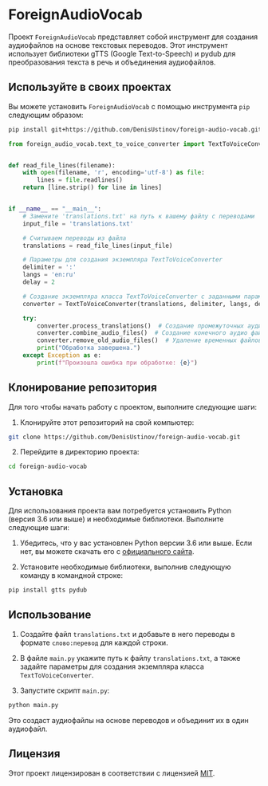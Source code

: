 # ForeignAudioVocab

Проект `ForeignAudioVocab` представляет собой инструмент для создания аудиофайлов на основе текстовых переводов. Этот инструмент использует библиотеки gTTS (Google Text-to-Speech) и pydub для преобразования текста в речь и объединения аудиофайлов.

## Используйте в своих проектах

Вы можете установить `ForeignAudioVocab` с помощью инструмента `pip` следующим образом:

```bash
pip install git+https://github.com/DenisUstinov/foreign-audio-vocab.git --use-pep517
````
```python
from foreign_audio_vocab.text_to_voice_converter import TextToVoiceConverter


def read_file_lines(filename):
    with open(filename, 'r', encoding='utf-8') as file:
        lines = file.readlines()
    return [line.strip() for line in lines]


if __name__ == "__main__":
    # Замените 'translations.txt' на путь к вашему файлу с переводами
    input_file = 'translations.txt'

    # Считываем переводы из файла
    translations = read_file_lines(input_file)

    # Параметры для создания экземпляра TextToVoiceConverter
    delimiter = ':'
    langs = 'en:ru'
    delay = 2

    # Создание экземпляра класса TextToVoiceConverter с заданными параметрами и считанными переводами
    converter = TextToVoiceConverter(translations, delimiter, langs, delay)

    try:
        converter.process_translations()  # Создание промежуточных аудиофайлов
        converter.combine_audio_files()  # Создание конечного аудио файла
        converter.remove_old_audio_files()  # Удаление временных файлов
        print("Обработка завершена.")
    except Exception as e:
        print(f"Произошла ошибка при обработке: {e}")

```

## Клонирование репозитория

Для того чтобы начать работу с проектом, выполните следующие шаги:

1. Клонируйте этот репозиторий на свой компьютер:

```bash
git clone https://github.com/DenisUstinov/foreign-audio-vocab.git
```


2. Перейдите в директорию проекта:

```bash
cd foreign-audio-vocab
```


## Установка

Для использования проекта вам потребуется установить Python (версия 3.6 или выше) и необходимые библиотеки. Выполните следующие шаги:

1. Убедитесь, что у вас установлен Python версии 3.6 или выше. Если нет, вы можете скачать его с [официального сайта](https://www.python.org/downloads/).

2. Установите необходимые библиотеки, выполнив следующую команду в командной строке:


```bash
pip install gtts pydub
```


## Использование

1. Создайте файл `translations.txt` и добавьте в него переводы в формате `слово:перевод` для каждой строки.

2. В файле `main.py` укажите путь к файлу `translations.txt`, а также задайте параметры для создания экземпляра класса `TextToVoiceConverter`.

3. Запустите скрипт `main.py`:

```bash
python main.py
```

Это создаст аудиофайлы на основе переводов и объединит их в один аудиофайл.

## Лицензия

Этот проект лицензирован в соответствии с лицензией [MIT](LICENSE).
